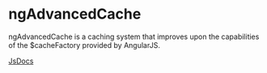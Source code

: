 ngAdvancedCache
===============

ngAdvancedCache is a caching system that improves upon the capabilities of the $cacheFactory provided by AngularJS.

[JsDocs](http://jmdobry.github.io/jmdobry/ngAdvancedCache/docs/)

